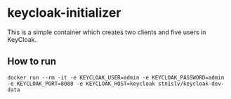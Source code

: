 # keycloak-initializer

This is a simple container which creates two clients and five users in KeyCloak.

## How to run

```
docker run --rm -it -e KEYCLOAK_USER=admin -e KEYCLOAK_PASSWORD=admin -e KEYCLOAK_PORT=8080 -e KEYCLOAK_HOST=keycloak stn1slv/keycloak-dev-data
```
